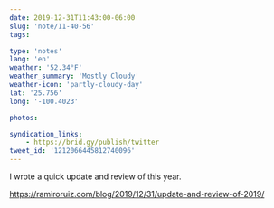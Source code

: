 ```yaml
---
date: 2019-12-31T11:43:00-06:00
slug: 'note/11-40-56'
tags:

type: 'notes'
lang: 'en'
weather: '52.34°F'
weather_summary: 'Mostly Cloudy'
weather-icon: 'partly-cloudy-day'
lat: '25.756'
long: '-100.4023'

photos:

syndication_links:
    - https://brid.gy/publish/twitter
tweet_id: '1212066445812740096'
---
```

I wrote a quick update and review of this year.

https://ramiroruiz.com/blog/2019/12/31/update-and-review-of-2019/